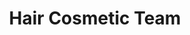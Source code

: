 ---
title: "Hair Cosmetic Team"
url: /schwerin/hair-cosmetic-team-guestrower-strasse/
shop: Friseur
---